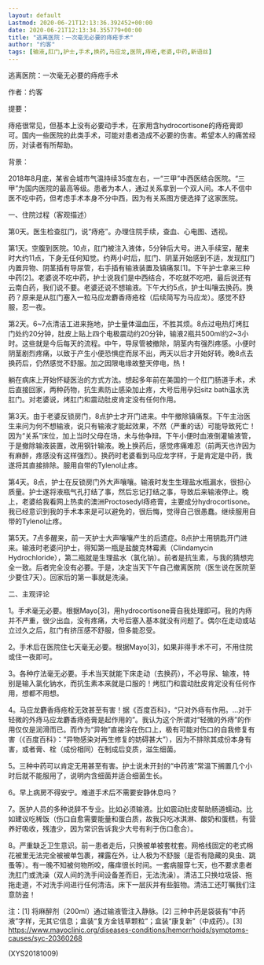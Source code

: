 ```yaml
---
layout: default
Lastmod: 2020-06-21T12:13:36.392452+00:00
date: 2020-06-21T12:13:34.355779+00:00
title: "逃离医院：一次毫无必要的痔疮手术"
author: "约客"
tags: [输液,肛门,护士,手术,换药,马应龙,医院,痔疮,老婆,中药,新语丝]
---
```


逃离医院：一次毫无必要的痔疮手术

作者：约客

提要：

痔疮很常见，但基本上没有必要动手术，在家用含hydrocortisone的痔疮膏即可。国内一些医院的此类手术，可能对患者造成不必要的伤害。希望本人的痛苦经历，对读者有所帮助。

背景：

2018年8月底，某省会城市气温持续35度左右，一“三甲”中西医结合医院。“三甲”为国内医院的最高等级。患者为本人，通过关系拿到一个双人间。本人不信中医不吃中药，但考虑手术本身不分中西，因为有关系图方便选择了这家医院。

一、住院过程（客观描述）

第0天。医生检查肛门，说“痔疮”。办理住院手续，查血、心电图、透视。

第1天。空腹到医院。10点，肛门被注入液体，5分钟后大号。进入手续室，醒来时大约11点，下身无任何知觉。约两小时后，肛门、阴茎开始感到不适，发现肛门内置异物、阴茎插有导尿管，右手插有输液装置及镇痛泵[1]。下午护士拿来三种中药[2]。老婆说不吃中药，护士说我们是中西结合，不吃就不吃吧，最后说还有云南白药，我们说不要。老婆还说不想输液。下午大约5点，护士叫嚷去换药。换药？原来是从肛门塞入一粒马应龙麝香痔疮栓（后续简写为马应龙）。感觉不舒服，忍一夜。

第2天。6~7点清洁工进来拖地，护士量体温血压，不胜其烦。8点过电热灯烤肛门处约20分钟，肚皮上贴上四个电极震动约20分钟，输液2瓶共500ml约2~3小时。这些就是今后每天的流程。中午，导尿管被撤除，阴茎内有强烈疼感。小便时阴茎剧烈疼痛，以致于产生小便恐惧症而尿不出，两天以后才开始好转。晚8点去换药后，仍然感觉不舒服。加之因限电缘故整天停电，热！

躺在病床上开始怀疑医治的方式方法。想起多年前在美国的一个肛门肠道手术，术后直接回家，两种药物，抗生素防止感染加止疼，大号后用孕妇sitz bath温水洗肛门。对老婆说，烤肛门和震动肚皮肯定没有任何作用。

第3天。由于老婆反锁房门，8点护士才开门进来。中午撤除镇痛泵。下午主治医生来问为何不想输液，说只有输液才能起效果，不然（严重的话）可能导致死亡！因为“关系”床位，加上当时父母在场，未与他争辩。下午小便时血液倒灌输液管，于是撤除输液装置，改用钢针输液。晚上换药后，感觉疼痛难忍（前两天也许因为有麻醉，疼感没有这样强烈）。换药时老婆看到马应龙字样，于是肯定是中药，我遂将其直接排除。服用自带的Tylenol止疼。

第4天。8点，护士在反锁房门外大声嚷嚷。输液时发生生理盐水瓶漏水，很担心质量。护士遂将液瓶气孔打结了事，然后忘记打结之事，导致后来输液停止。晚上，老婆给我看网上热卖的澳洲Proctosedyl痔疮膏，主要成分hydrocortisone。我已经意识到我的手术本来是可以避免的，很后悔，觉得自己很愚蠢。继续服用自带的Tylenol止疼。

第5天。7点多醒来，前一天护士大声嚷嚷产生的后遗症。8点护士用钥匙开门进来。输液时老婆问护士，得知第一瓶是盐酸克林霉素（Clindamycin Hydrochloride），第二瓶就是生理盐水（氯化钠）。前者是抗生素，与我的猜想完全一致。后者完全没有必要。于是，决定当天下午自己撤离医院（医生说在医院至少要住7天）。回家后的第一事就是洗澡。

二、主观评论

1。手术毫无必要。根据Mayo[3]，用hydrocortisone膏自我处理即可。我的内痔并不严重，很少出血，没有疼痛，大号后塞入基本就没有问题了。偶尔在走动或站立过久之后，肛门有挤压感不舒服，但多能忍受。

2。手术后在医院住七天毫无必要。根据Mayo[3]，如果非得手术不可，不用住院或住一夜即可。

3。各种疗法毫无必要。手术当天就能下床走动（去换药），不必导尿、输液，特别是输入氯化钠水，而抗生素本来就是口服的！烤肛门和震动肚皮肯定没有任何作用，想都不用想。

4。马应龙麝香痔疮栓无效甚至有害！据《百度百科》，“只对外痔有作用。...对于轻微的外痔马应龙麝香痔疮膏是起作用的”。我认为这个所谓对“轻微的外痔”的作用仅仅是润滑而已。而作为“异物”直接涂在伤口上，极有可能对伤口的自我修复有害（《百度百科》：“异物感染对再生修复的妨碍甚大”），因为不排除其成份本身有害，或者膏、栓（成份相同）在制成后变质，滋生细菌。

5。三种中药可以肯定无用甚至有害。护士说未开封的“中药液”常温下搁置几个小时后就不能服用了，说明内含细菌并适合细菌生长。

6。早上病房不得安宁。难道手术后不需要安静休息吗？

7。医护人员的多种说辞不专业。比如必须输液。比如震动肚皮帮助肠道蠕动。比如建议吃稀饭（伤口自愈需要能量和蛋白质，故我只吃冰淇淋、酸奶和蛋糕，有营养好吸收，残渣少，因为常识告诉我少大号有利于伤口愈合）。

8。严重缺乏卫生意识。前一患者走后，只换被单被套枕套。网格线固定的老式棉花被里无法完全被被单包裹，裸露在外，让人极为不舒服（是否有隐藏的臭虫、跳蚤等）。有一晚不知被何物所咬，瘙痒很长时间。一套病服穿七天，也不要求患者洗肛门或洗澡（双人间的洗手间设备差而旧，无法洗澡）。清洁工只换垃圾袋、拖拖走道，不对洗手间进行任何清洁。床下一层灰并有些脏物。清洁工还叮嘱我们注意防盗！

注：[1] 将麻醉剂（200ml）通过输液管注入静脉。[2] 三种中药是袋装有“中药液”字样，无其它信息；盒装“复方金钱草颗粒”；盒装“康复新”（中成药）。[3] https://www.mayoclinic.org/diseases-conditions/hemorrhoids/symptoms-causes/syc-20360268

(XYS20181009)

